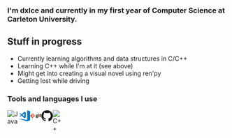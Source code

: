 ### I'm dxlce and currently in my first year of Computer Science at Carleton University.

## Stuff in progress
- Currently learning algorithms and data structures in C/C++
- Learning C++ while I'm at it (see above)
- Might get into creating a visual novel using ren'py
- Getting lost while driving 

### Tools and languages I use
<img align="left" alt="Java" width="26px" src="https://icon-library.com/images/java-icon-image/java-icon-image-0.jpg" />
<img align="left" alt="Visual Studio Code" width="26px" src="https://raw.githubusercontent.com/github/explore/80688e429a7d4ef2fca1e82350fe8e3517d3494d/topics/visual-studio-code/visual-studio-code.png" />
<img align="left" alt="Git" width="26px" src="https://raw.githubusercontent.com/github/explore/80688e429a7d4ef2fca1e82350fe8e3517d3494d/topics/git/git.png" />
<img align="left" alt="GitHub" width="26px" src="https://raw.githubusercontent.com/github/explore/78df643247d429f6cc873026c0622819ad797942/topics/github/github.png" />
<img align="left" alt="C++" width="26px" src="https://raw.githubusercontent.com/isocpp/logos/master/cpp_logo.png" />
